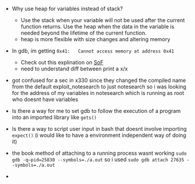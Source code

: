 - Why use heap for variables instead of stack? 
    - Use the stack when your variable will not be used after the current function returns. Use the heap when the data in the variable is needed beyond the lifetime of the current function.
    - heap is more flexible with size changes and altering memory
- In gdb, im getting ```0x41:   Cannot access memory at address 0x41```
  - Check out this explination on [SoF](https://stackoverflow.com/questions/30139356/gdb-cant-access-memory-address-error)
  - need to understand diff between print a x/x

- got confused for a sec in x330 since they changed the compiled name from the default exploit_notesearch to just notesearch so i was looking for the address of my variables in notesearch which is running as root who doesnt have variables

- Is there a way for me to set gdb to follow the execution of a program into an imported library like ```gets()```

- Is there a way to script user input in bash that doesnt involve importing ```expect()``` (i would like to have a environment independent way of doing it)

- the book method of attaching to a running process wasnt working ```sudo gdb -q—pid=25830 --symbols=./a.out``` so i used ```sudo gdb attach 27635 --symbols=./a.out```
- 